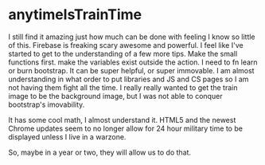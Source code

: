 # anytimeIsTrainTime

I still find it amazing just how much can be done with feeling I know so little of this.
Firebase is freaking scary awesome and powerful.
I feel like I've started to get to the understanding of a few more tips.
Make the small functions first.
make the variables exist outside the action.
I need to fn learn or burn bootstrap.  It can be super helpful, or super immovable.
I am almost understanding in what order to put libraries and JS and CS pages so I am not having them fight all the time.
I really really wanted to get the train image to be the background image, but I was not able to conquer bootstrap's imovability.

It has some cool math, I almost understand it.
HTML5 and the newest Chrome updates seem to no longer allow for 24 hour military time to be displayed unless I live in a warzone.

So, maybe in a year or two, they will allow us to do that.
